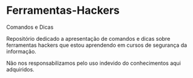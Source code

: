 # Ferramentas-Hackers
Comandos e Dicas

Repositório dedicado a apresentação de comandos e dicas sobre ferramentas hackers que estou aprendendo em cursos de segurança da informação.

Não nos responsabilizamos pelo uso indevido do conhecimentos aqui adquiridos.
